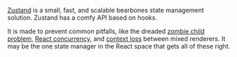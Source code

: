 [Zustand](https://docs.pmnd.rs/zustand/getting-started/introduction) is a small, fast, and scalable bearbones state management solution. Zustand has a comfy API based on hooks.

It is made to prevent common pitfalls, like the dreaded [zombie child problem](https://react-redux.js.org/api/hooks#stale-props-and-zombie-children), [React concurrency](https://github.com/bvaughn/rfcs/blob/useMutableSource/text/0000-use-mutable-source.md), and [context loss](https://github.com/facebook/react/issues/13332) between mixed renderers. It may be the one state manager in the React space that gets all of these right.

